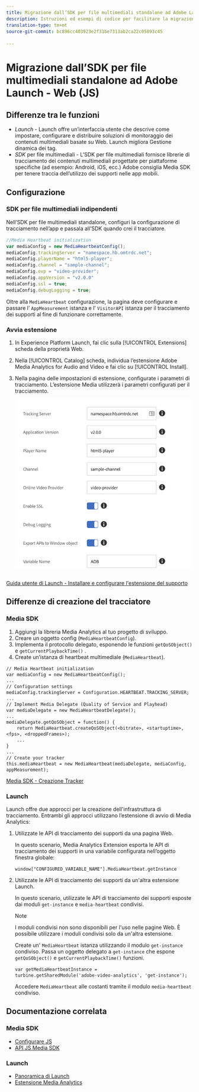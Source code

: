 ```yaml
---
title: Migrazione dall’SDK per file multimediali standalone ad Adobe Launch - Web (JS)
description: Istruzioni ed esempi di codice per facilitare la migrazione da Media SDK a Launch.
translation-type: tm+mt
source-git-commit: bc896cc403923e2f31be7313ab2ca22c05893c45

---
```



# Migrazione dall’SDK per file multimediali standalone ad Adobe Launch - Web (JS)

## Differenze tra le funzioni

* *Launch* - Launch offre un’interfaccia utente che descrive come impostare, configurare e distribuire soluzioni di monitoraggio dei contenuti multimediali basate su Web. Launch migliora Gestione dinamica dei tag.
* *SDK* per file multimediali - L’SDK per file multimediali fornisce librerie di tracciamento dei contenuti multimediali progettate per piattaforme specifiche (ad esempio: Android, iOS, ecc.) Adobe consiglia Media SDK per tenere traccia dell’utilizzo dei supporti nelle app mobili.

## Configurazione

### SDK per file multimediali indipendenti

Nell’SDK per file multimediali standalone, configuri la configurazione di tracciamento nell’app e passala all’SDK quando crei il tracciatore.

```javascript
//Media Heartbeat initialization
var mediaConfig = new MediaHeartbeatConfig();
mediaConfig.trackingServer = "namespace.hb.omtrdc.net";
mediaConfig.playerName = "html5-player";
mediaConfig.channel = "sample-channel";
mediaConfig.ovp = "video-provider";
mediaConfig.appVersion = "v2.0.0"
mediaConfig.ssl = true;
mediaConfig.debugLogging = true;
```

Oltre alla `MediaHeartbeat` configurazione, la pagina deve configurare e passare l’ `AppMeasurement` istanza e l’ `VisitorAPI` istanza per il tracciamento dei supporti al fine di funzionare correttamente.

### Avvia estensione

1. In Experience Platform Launch, fai clic sulla [!UICONTROL Extensions] scheda della proprietà Web.
1. Nella [!UICONTROL Catalog] scheda, individua l’estensione Adobe Media Analytics for Audio and Video e fai clic su [!UICONTROL Install].
1. Nella pagina delle impostazioni di estensione, configurate i parametri di tracciamento.
L’estensione Media utilizzerà i parametri configurati per il tracciamento.

   ![](assets/launch_config_js.png)

[Guida utente di Launch - Installare e configurare l'estensione del supporto](https://docs.adobe.com/content/help/en/launch/using/extensions-ref/adobe-extension/media-analytics-extension/overview.html#install-and-configure-the-ma-extension)

## Differenze di creazione del tracciatore

### Media SDK

1. Aggiungi la libreria Media Analytics al tuo progetto di sviluppo.
1. Creare un oggetto config (`MediaHeartbeatConfig`).
1. Implementa il protocollo delegato, esponendo le funzioni `getQoSObject()` e `getCurrentPlaybackTime()` .
1. Create un’istanza di heartbeat multimediale (`MediaHeartbeat`).

```
// Media Heartbeat initialization
var mediaConfig = new MediaHeartbeatConfig();
...
// Configuration settings
mediaConfig.trackingServer = Configuration.HEARTBEAT.TRACKING_SERVER;
...
// Implement Media Delegate (Quality of Service and Playhead)
var mediaDelegate = new MediaHeartbeatDelegate();
...
mediaDelegate.getQoSObject = function() {
    return MediaHeartbeat.createQoSObject(<bitrate>, <startuptime>, <fps>, <droppedFrames>);
    ...
}
...
// Create your tracker
this.mediaHeartbeat = new MediaHeartbeat(mediaDelegate, mediaConfig, appMeasurement);
```

[Media SDK - Creazione Tracker](https://docs.adobe.com/content/help/en/media-analytics/using/sdk-implement/cookbook/sdk-vs-launch-qoe.html)

### Launch

Launch offre due approcci per la creazione dell'infrastruttura di tracciamento. Entrambi gli approcci utilizzano l’estensione di avvio di Media Analytics:

1. Utilizzate le API di tracciamento dei supporti da una pagina Web.

   In questo scenario, Media Analytics Extension esporta le API di tracciamento dei supporti in una variabile configurata nell’oggetto finestra globale:

   ```
   window["CONFIGURED_VARIABLE_NAME"].MediaHeartbeat.getInstance
   ```

1. Utilizzate le API di tracciamento dei supporti da un'altra estensione Launch.

   In questo scenario, utilizzate le API di tracciamento dei supporti esposte dai moduli `get-instance` e `media-heartbeat` condivisi.

   >[!NOTE]
   >
   >I moduli condivisi non sono disponibili per l'uso nelle pagine Web. È possibile utilizzare i moduli condivisi solo da un'altra estensione.

   Create un' `MediaHeartbeat` istanza utilizzando il modulo `get-instance` condiviso.
Passa un oggetto delegato a `get-instance` che espone `getQoSObject()` e `getCurrentPlaybackTime()` funzioni.

   ```
   var getMediaHeartbeatInstance =
   turbine.getSharedModule('adobe-video-analytics', 'get-instance');
   ```

   Accedere `MediaHeartbeat` alle costanti tramite il modulo `media-heartbeat` condiviso.

## Documentazione correlata

### Media SDK

* [Configurare JS](/help/sdk-implement/setup/set-up-js.md)
* [API JS Media SDK](https://adobe-marketing-cloud.github.io/media-sdks/reference/javascript/MediaHeartbeat.html)

### Launch

* [Panoramica di Launch](https://docs.adobe.com/content/help/en/launch/using/overview.html)
* [Estensione Media Analytics](https://docs.adobe.com/content/help/en/launch/using/extensions-ref/adobe-extension/media-analytics-extension/overview.html)
